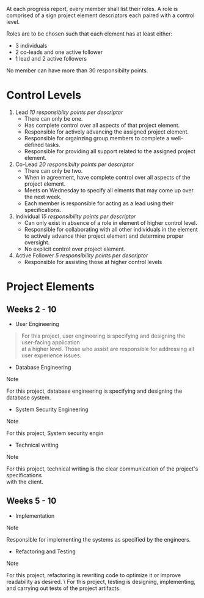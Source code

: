 At each progress report, every member shall list their roles.
A role is comprised of a sign project element descriptors 
each paired with a control level. 

Roles are to be chosen such that each element has at least either:
- 3 individuals
- 2 co-leads and one active follower
- 1 lead and 2 active followers

No member can have more
than 30 responsibilty points.

# Control Levels
1. Lead  *10 responsiblity points per descriptor*
   - There can only be one.
   - Has complete control over all aspects of that project element.
   - Responsible for actively advancing the assigned project element.
   - Responsible for orgainzing group members to complete a well-defined tasks.
   - Responsible for providing all support related to the assigned project element.
2. Co-Lead *20 responsibilty points per descriptor*
   - There can only be two.
   - When in agreement, have complete control over all aspects of the project element.
   - Meets on Wednesday to specify all elments that may come up over the next week.
   - Each member is responsible for acting as a lead using their specifications.
3. Individual *15 responsibility points per descriptor*
   - Can only exist in absence of a role in element of higher control level.
   - Responsible for collaborating with all other individuals in the element
     to actively advance thier project element and determine proper oversight.
   - No explicit control over project element.
4. Active Follower *5 responsibility points per descriptor*
   - Responsible for assisting those at higher control levels

# Project Elements 
## Weeks 2 - 10 
* User Engineering 
> For this project, user engineering is specifying and designing the user-facing application \
> at a higher level.  Those who assist are responsible for addressing all user experience issues. 
* Database Engineering
> [!NOTE] 
> For this project, database engineering is specifying and designing the database system.  
* System Security Engineering
> [!NOTE]
> For this project, System security engin
* Technical writing
> [!NOTE]
> For this project, technical writing is the clear communication of the project's specifications \
> with the client. 
## Weeks 5 - 10
* Implementation
> [!NOTE]
> Responsible for implementing the systems as specified by the engineers.
* Refactoring and Testing
> [!NOTE]
> For this project, refactoring is rewriting  code to optimize it or improve readability as desired. \ 
> For this project, testing is designing, implementing, and carrying out tests of the project artifacts.
